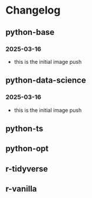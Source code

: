 # Changelog

## python-base

### 2025-03-16

* this is the initial image push

## python-data-science

### 2025-03-16

* this is the initial image push

## python-ts

## python-opt

## r-tidyverse

## r-vanilla

